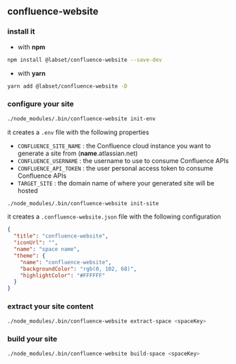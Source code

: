 ## confluence-website

### install it

- with **npm**

```bash
npm install @labset/confluence-website --save-dev
```

- with **yarn**

```bash
yarn add @labset/confluence-website -D
```

### configure your site

```bash
./node_modules/.bin/confluence-website init-env
```

it creates a `.env` file with the following properties

- `CONFLUENCE_SITE_NAME` : the Confluence cloud instance you want to generate a site from (**name**.atlassian.net)
- `CONFLUENCE_USERNAME` : the username to use to consume Confluence APIs
- `CONFLUENCE_API_TOKEN` : the user personal access token to consume Confluence APIs
- `TARGET_SITE` : the domain name of where your generated site will be hosted

```bash
./node_modules/.bin/confluence-website init-site
```

it creates a `.confluence-website.json` file with the following configuration

```json
{
  "title": "confluence-website",
  "iconUrl": "",
  "name": "space name",
  "theme": {
    "name": "confluence-website",
    "backgroundColor": "rgb(0, 102, 68)",
    "highlightColor": "#FFFFFF"
  }
}
```

### extract your site content

```bash
./node_modules/.bin/confluence-website extract-space <spaceKey>
```

### build your site

```bash
./node_modules/.bin/confluence-website build-space <spaceKey>
```
